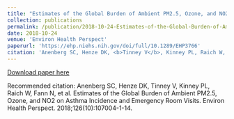 ```yaml
---
title: "Estimates of the Global Burden of Ambient PM2.5, Ozone, and NO2 on Asthma Incidence and Emergency Room Visits"
collection: publications
permalink: /publication/2018-10-24-Estimates-of-the-Global-Burden-of-Ambient-PM2.5,-Ozone,-and-NO2-on-Asthma-Incidence-and-Emergency-Room-Visits
date: 2018-10-24
venue: 'Environ Health Perspect'
paperurl: 'https://ehp.niehs.nih.gov/doi/full/10.1289/EHP3766'
citation: 'Anenberg SC, Henze DK, <b>Tinney V</b>, Kinney PL, Raich W, Fann N, et al. (2018). &quot;Estimates of the Global Burden of Ambient PM2.5, Ozone, and NO2 on Asthma Incidence and Emergency Room Visits.&quot; <i>Environ Health Perspect</i>. 126(10):107004-1-14.'
---
```


[Download paper here](https://ehp.niehs.nih.gov/doi/full/10.1289/EHP3766)

Recommended citation: Anenberg SC, Henze DK, Tinney V, Kinney PL, Raich W, Fann N, et al. Estimates of the Global Burden of Ambient PM2.5, Ozone, and NO2 on Asthma Incidence and Emergency Room Visits. Environ Health Perspect. 2018;126(10):107004-1-14. 
